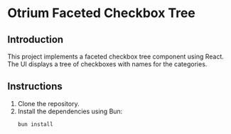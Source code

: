 # Otrium Faceted Checkbox Tree

## Introduction

This project implements a faceted checkbox tree component using React. The UI displays a tree of checkboxes with names for the categories.

## Instructions

1. Clone the repository.
2. Install the dependencies using Bun:
   ```sh
   bun install
